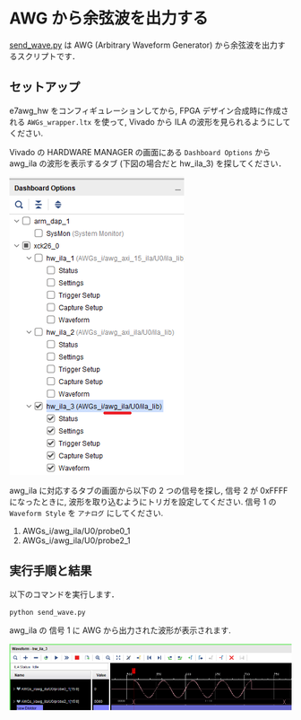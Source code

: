 # AWG から余弦波を出力する

[send_wave.py](./send_wave.py) は AWG (Arbitrary Waveform Generator) から余弦波を出力するスクリプトです．

## セットアップ

e7awg_hw をコンフィギュレーションしてから, FPGA デザイン合成時に作成される `AWGs_wrapper.ltx` を使って, 
Vivado から ILA の波形を見られるようにしてください.

Vivado の HARDWARE MANAGER の画面にある `Dashboard Options` から awg_ila の波形を表示するタブ (下図の場合だと hw_ila_3) を探してください．

![dashboard_options](images/dashboard_options.png)

awg_ila に対応するタブの画面から以下の 2 つの信号を探し, 信号 2 が 0xFFFF になったときに, 波形を取り込むようにトリガを設定してください.
信号 1 の `Waveform Style` を `アナログ` にしてください.

1. AWGs_i/awg_ila/U0/probe0_1
2. AWGs_i/awg_ila/U0/probe2_1


## 実行手順と結果

以下のコマンドを実行します．

```
python send_wave.py
```

awg_ila の 信号 1 に AWG から出力された波形が表示されます.

![waveform](images/waveform.png)

